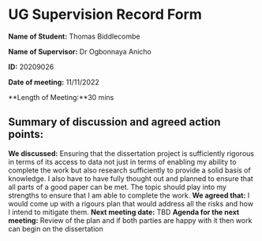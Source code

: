 # UG Supervision Record Form

**Name of Student:** Thomas Biddlecombe

**Name of Supervisor:** Dr Ogbonnaya Anicho

**ID:** 20209026

**Date of meeting:** 11/11/2022

**Length of Meeting:**30 mins

## Summary of discussion and agreed action points:
**We discussed:**
Ensuring that the dissertation project is sufficiently rigorous in terms of its access to data not just in terms of enabling my ability to complete the work but also research sufficiently to provide a solid basis of knowledge. I also have to have fully thought out and planned to ensure that all parts of a good paper can be met. The topic should play into my strengths to ensure that I am able to complete the work.
**We agreed that:**
I would come up with a rigours plan that would address all the risks and how I intend to mitigate them.
**Next meeting date:**
TBD
**Agenda for the next meeting:**
Review of the plan and if both parties are happy with it then work can begin on the dissertation